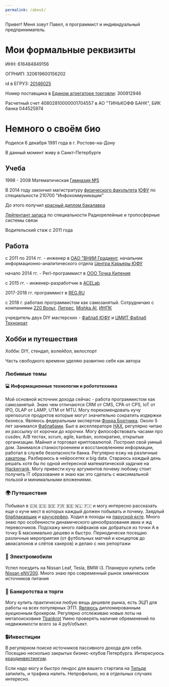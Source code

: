 ```yaml
---
permalink: /about/
---
```


Привет! Меня зовут Павел, я программист и индивидуальный предприниматель.

# Мои формальные реквизиты

ИНН: 616484849156

ОГРНИП: 320619600156202

id в ЕГРУЗ: [20146025](https://zakupki.gov.ru/epz/eruz/card/general-information.html?reestrNumber=20146025)

Номер поставщика в [Едином агрегаторе торговли](https://agregatoreat.ru/organization/912946): 300912946

Расчетный счет 40802810000001704557 в АО "ТИНЬКОФФ БАНК", БИК банка 044525974

# Немного о своём био

Родился 6 декабря 1991 года в г. Ростове-на-Дону

В данный момент живу в Санкт-Петербурге

## Учеба

1998 - 2008 Математическая [Гимназия №5](https://vk.com/maoy_school5)

В 2014 году закончил магистратуру [физического факультета](https://phys.sfedu.ru/) [ЮФУ](https://sfedu.ru/) по специальности 210700 "Инфокоммуникации"

До этого получил [красный диплом бакалавра](https://yadi.sk/d/WZgGsV5xIwZBkg)

[Лейтентант запаса](https://yadi.sk/i/yuXwPsvPZxM7Qw) по специальности Радиорелейные и тропосферные системы связи

Водительский стаж с 2011 года

## Работа

c 2011 по 2014 гг. - инженер в  [ОАО "ВНИИ Градиент](http://www.gradient.aaanet.ru/), начальник информационно-аналитического отдела [Центра Карьеры ЮФУ](http://careercentr.sfedu.ru/)

начало 2014 гг. - Perl-программист в [ООО Точка Кипения](http://tochkak.ru/)

с 2015 гг. - инженер-разработчик в [ACELab](http://www.acelab.ru/)

2017-2018 гг. программист в [REG.RU](http://reg.ru/)

с 2018 г. работаю программистом как самозанятый. Сотрудничаю с компаниями [220 Вольт](https://www.220-volt.ru/), [Литрес](https://www.litres.ru/), [Mishka AI](https://mishka.cloud/), [ИНПК](https://inpk.ru/)

учредитель двух DIY мастерских - [Фаблаб ЮФУ](http://fablab.tilda.ws/) и [ЦМИТ Фаблаб Технократ](http://cmit.tilda.ws/)

## Хобби и путешествия

Хобби: DIY, стендап, волейбол, велоспорт

Часть свободного времени уделяю развитию себя как автора

### Любимые темы

#### 💻 Информационные технологии и робототехника

Мой основной источник дохода сейчас - работа программистом как самозанятый.
Знаю чем отличаются CRM от CMS, CPA от CPS, IoT от IPO, OLAP от LAMP, UTM от MTU.
Могу порекомендовать кучу opensource продуктов которые могут значительно сократить издержки бизнеса.
Являюсь федеральным экспертом <a href="http://fasie.ru/">Фонда Бортника</a>.
Около 5 лет занимался <a href="https://ru.wikipedia.org/wiki/Fab_lab">Фаблабами</a>.
Был в акселлераторе <a href="https://hax.co/">HAX</a>, регулярно читаю их рассылку от корочки до корочки.
Могу философствовать часами про cusdev, A/B тестах, scrum, agile, kanban, холократию, открытые организации.
Майнил и торговал криптовалютой.
Построил свой умный дом.
Занимался станкостроением и восстановлением информации, работал в службе безопасности банка.
Регулярно езжу на различные <a href="https://ru.wikipedia.org/wiki/Хакатон">хакатоны</a>.
Разбираюсь в нейросетях и big data.
Стараюсь каждый день решать хотя бы по одной интересной математической задачке на <a href="https://www.hackerrank.com/">Hackerrank</a>.
Могу привести кучу аргументов почему любому стоит получить IT образование и знаю как это сделать с максимальной пользой и минимальными вложениями.

### 🌍 Путешествия

Побывал в 🇨🇳 🇪🇸 🇩🇪 🇫🇷 🇧🇪 🇳🇱 🇫🇮 и могу интересно рассказать еще о куче мест в которых каждый должен побывать и почему.
Заядлый <a href="https://www.blablacar.ru/user/show/6e543c80-8ba0-11e4-a000-000496bae283">блаблакарщик</a> и <a href="https://www.couchsurfing.com/people/ideashunter">каучсерфер</a>.
Ходил в походы на <a href="https://vk.com/europem">парусной яхте</a>.
Много знаю про особенности динамического ценообразования авиа и жд перевозчиков.
Подскажу много лайфхаков как добраться из точки А в точку Б маскимально дешево и быстро.
Периодически посещаю различные мероприятия (от футбольных матчей и концертов до авиасалонов и слётов хакеров) и делаю с них репортажи

### 🚗 Электромобили

Успел поездить на Nissan Leaf, Tesla, BMW i3.
Планирую купить себе <a href="https://www.nissan.co.uk/vehicles/new-vehicles/e-nv200.html">Nissan eNV200</a>.
Много знаю про современный рынок химических источников питания

### 💸 Банкротства и торги

Могу купить практически любую вещь дешевле рынка, есть ЭЦП для работы на всех популярных ЭТП.
<a href="/brokerage/">Являюсь</a> дипломированным аукционным брокером.
Регулярно отслеживаю новые лоты на метапоисковике <a href="https://tbankrot.ru/">Tbankrot</a>
Умею проверять наличие обременений по недвижимости всего за 4 руб/объект.

### 💲Инвестиции

В регулярном поиске источников пассивного дохода для себя.
Посещаю несколько закрытых бизнес-клубов Петербурга.
Интересуюсь <a href="https://starttrack.ru/">краудинвестингом</a>.

Если надо могу и быстро лендос для вашего стартапа на <a href="https://tilda.cc/ru/">Тильде</a> запилить, и трафика налить. Непрофильно, но в отдельных случаях интересно.
